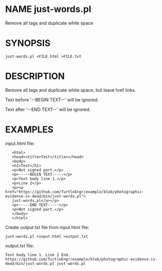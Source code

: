 # NAME just-words.pl

Remove all tags and duplicate white space

# SYNOPSIS

    just-words.pl <FILE.html >FILE.txt

# DESCRIPTION

Remove all tags and duplicate white space, but leave href links.

Text before '--BEGIN TEXT--' will be ignored.

Text after '--END TEXT--' will be ignored.

# EXAMPLES

input.html file:

       <html>
       <head><title>Test</title></head>
       <body>
       <h1>Test</h1>
       <p>Not signed part.</p>
       <p>-----BEGIN TEXT-----</p>
       <p>Text body line 1.</p>
       <p>Line 2</p>
       <p><a href="https://github.com/TurtleEngr/example/blob/photographic-evidence-is-dead/bin/just-words.pl">
       just-words.pl</a></p>
       <p>-----END TEXT-----</p>
       <p>Not signed part.</p>
       </body>
       </html>
    

Create output.txt file from input.html file:

    just-words.pl <input.html >output.txt

output.txt file:

    Text body line 1. Line 2 End. https://github.com/TurtleEngr/example/blob/photographic-evidence-is-dead/bin/just-words.pl just-words.pl
